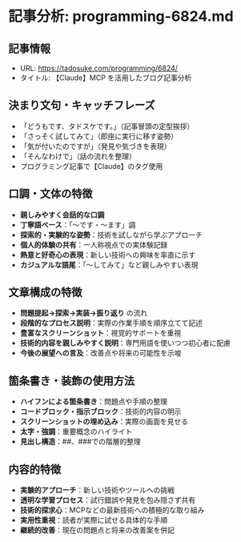 # 記事分析: programming-6824.md

## 記事情報
- URL: https://tadosuke.com/programming/6824/
- タイトル: 【Claude】MCP を活用したブログ記事分析

## 決まり文句・キャッチフレーズ
- 「どうもです、タドスケです。」（記事冒頭の定型挨拶）
- 「さっそく試してみて」（即座に実行に移す姿勢）
- 「気が付いたのですが」（発見や気づきを表現）
- 「そんなわけで」（話の流れを整理）
- プログラミング記事で【Claude】のタグ使用

## 口調・文体の特徴
- **親しみやすく会話的な口調**
- **丁寧語ベース**：「〜です・〜ます」調
- **探索的・実験的な姿勢**：技術を試しながら学ぶアプローチ
- **個人的体験の共有**：一人称視点での実体験記録
- **熱意と好奇心の表現**：新しい技術への興味を率直に示す
- **カジュアルな語尾**：「〜してみて」など親しみやすい表現

## 文章構成の特徴
- **問題提起→探索→実装→振り返り** の流れ
- **段階的なプロセス説明**：実際の作業手順を順序立てて記述
- **豊富なスクリーンショット**：視覚的サポートを重視
- **技術的内容を親しみやすく説明**：専門用語を使いつつ初心者に配慮
- **今後の展望への言及**：改善点や将来の可能性を示唆

## 箇条書き・装飾の使用方法
- **ハイフンによる箇条書き**：問題点や手順の整理
- **コードブロック・指示ブロック**：技術的内容の明示
- **スクリーンショットの埋め込み**：実際の画面を見せる
- **太字・強調**：重要概念のハイライト
- **見出し構造**：##、###での階層的整理

## 内容的特徴
- **実験的アプローチ**：新しい技術やツールへの挑戦
- **透明な学習プロセス**：試行錯誤や発見を包み隠さず共有
- **技術的探求心**：MCPなどの最新技術への積極的な取り組み
- **実用性重視**：読者が実際に試せる具体的な手順
- **継続的改善**：現在の問題点と将来の改善案を併記